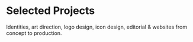 # Selected Projects

Identities, art direction, logo design, icon design, editorial & websites from concept to production.